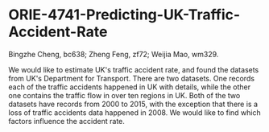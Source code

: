 # ORIE-4741-Predicting-UK-Traffic-Accident-Rate

Bingzhe Cheng, bc638;
Zheng Feng, zf72;
Weijia Mao, wm329.

We would like to estimate UK's traffic accident rate, and found the datasets from UK's Department for Transport. There are two datasets. One records each of the traffic accidents happened in UK with details, while the other one contains the traffic flow in over ten regions in UK. Both of the two datasets have records from 2000 to 2015, with the exception that there is a loss of traffic accidents data happened in 2008. We would like to find which factors influence the accident rate. 

